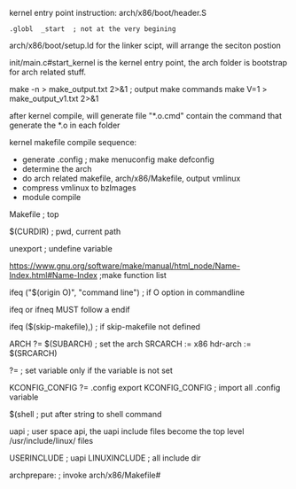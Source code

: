 kernel entry point instruction: arch/x86/boot/header.S

    .globl	_start  ; not at the very begining
arch/x86/boot/setup.ld for the linker scipt, will arrange the seciton postion

init/main.c#start_kernel  is the kernel entry point, the arch folder is bootstrap for arch related stuff.

make -n > make_output.txt 2>&1  ; output make commands
make V=1 > make_output_v1.txt 2>&1

after kernel compile, will generate file "*.o.cmd" contain the command that generate the *.o in each folder 

kernel makefile compile sequence:
- generate .config ; make menuconfig make defconfig
- determine the arch
- do arch related makefile, arch/x86/Makefile, output vmlinux
- compress vmlinux to bzImages
- module compile

Makefile ; top

$(CURDIR) ; pwd, current path

unexport  ; undefine variable

https://www.gnu.org/software/make/manual/html_node/Name-Index.html#Name-Index ;make function list

ifeq ("$(origin O)", "command line")  ; if O option in commandline

ifeq or ifneq MUST follow a endif

ifeq ($(skip-makefile),)  ; if skip-makefile not defined

ARCH		?= $(SUBARCH)  ; set the arch
SRCARCH := x86
hdr-arch  := $(SRCARCH)

?= ; set variable only if the variable is not set

KCONFIG_CONFIG	?= .config
export KCONFIG_CONFIG   ; import all .config variable

$(shell ; put after string to shell command

uapi ; user space api, the uapi include files become the top level /usr/include/linux/ files

USERINCLUDE  ; uapi
LINUXINCLUDE ; all include dir

archprepare:  ; invoke arch/x86/Makefile#
